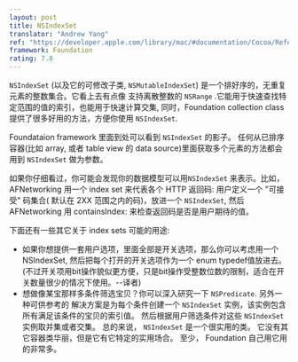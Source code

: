 ```yaml
---
layout: post
title: NSIndexSet
translator: "Andrew Yang"
ref: "https://developer.apple.com/library/mac/#documentation/Cocoa/Reference/Foundation/Classes/NSSet_Class/Reference/Reference.html"
framework: Foundation
rating: 7.8
---
```


`NSIndexSet` (以及它的可修改子类, `NSMutableIndexSet`) 是一个排好序的，无重复元素的整数集合。它看上去有点像 支持离散整数的 `NSRange` .它能用于快速查找特定范围的值的索引，也能用于快速计算交集, 同时，Foundation collection class 提供了很多好用的方法，方便你使用 `NSIndexSet`.

Foundataion framework 里面到处可以看到 `NSIndexSet` 的影子。 任何从已排序容器(比如 array, 或者 table view 的 data source)里面获取多个元素的方法都会用到 `NSIndexSet` 做为参数。

如果你仔细看过，你可能会发现你的数据模型可以用`NSIndexSet` 来表示。比如， AFNetworking 用一个 index set 来代表各个 HTTP 返回码: 用户定义一个 "可接受" 码集合( 默认在 2XX 范围之内的码)，放进一个 `NSIndexSet`, 然后AFNetworking 用 containsIndex: 来检查返回码是否是用户期待的值。

下面还有一些其它关于 index sets 可能的用途:

- 如果你想提供一套用户选项，里面全部是开关选项，那么你可以考虑用一个 NSIndexSet, 然后把每个打开的开关选项作为一个 enum typedef值放进去。 (不过开关项用bit操作貌似更方便，只是bit操作受整数位数的限制，适合在开关数量很少的情况下使用。--译者)
- 想做像某宝那样多条件筛选宝贝？你可以深入研究一下 `NSPredicate`. 另外一种可供参考的 解决方案是为每个条件创建一个 `NSIndexSet` 实例，该实例包含所有满足该条件的宝贝的索引值。 然后根据用户筛选条件对这些 `NSIndexSet` 实例取并集或者交集。
总的来说， `NSIndexSet` 是一个很实用的类。 它没有其它容器类华丽，但是它有它特定的实用场合。 至少， Foundation 自己用它用的非常多。
